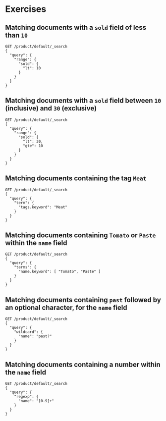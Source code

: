 # Exercises

## Matching documents with a `sold` field of less than `10`

```
GET /product/default/_search
{
  "query": {
    "range": {
      "sold": {
        "lt": 10
      }
    }
  }
}
```

## Matching documents with a `sold` field between `10` (inclusive) and `30` (exclusive)

```
GET /product/default/_search
{
  "query": {
    "range": {
      "sold": {
        "lt": 30,
        "gte": 10
      }
    }
  }
}
```

## Matching documents containing the tag `Meat`

```
GET /product/default/_search
{
  "query": {
    "term": {
      "tags.keyword": "Meat"
    }
  }
}
```

## Matching documents containing `Tomato` or `Paste` within the `name` field

```
GET /product/default/_search
{
  "query": {
    "terms": {
      "name.keyword": [ "Tomato", "Paste" ]
    }
  }
}
```

## Matching documents containing `past` followed by an optional character, for the `name` field

```
GET /product/default/_search
{
  "query": {
    "wildcard": {
      "name": "past?"
    }
  }
}
```

## Matching documents containing a number within the `name` field

```
GET /product/default/_search
{
  "query": {
    "regexp": {
      "name": "[0-9]+"
    }
  }
}
```